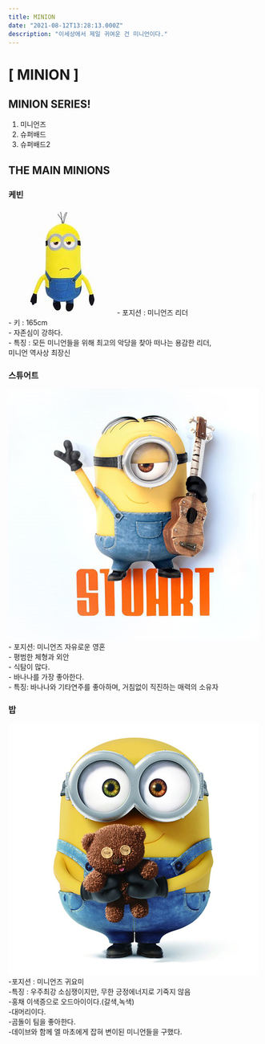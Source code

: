 ```yaml
---
title: MINION
date: "2021-08-12T13:28:13.000Z"
description: "이세상에서 제일 귀여운 건 미니언이다."
---
```


# [ MINION ]
## MINION SERIES!
1. 미니언즈
2. 슈퍼배드
3. 슈퍼배드2

## THE MAIN MINIONS
### 케빈
<img src="kebin.jpg">
- 포지션 : 미니언즈 리더<br>
- 키 : 165cm<br>
- 자존심이 강하다.<br>
- 특징 : 모든 미니언들을 위해 최고의 악당을 찾아 떠나는 용감한 리더, <br>
         미니언 역사상 최장신<br>

### 스튜어트
<img src="stuart.jpg">
- 포지션: 미니언즈 자유로운 영혼 <br>
- 평범한 체형과 외안 <br>
- 식탐이 많다. <br>
- 바나나를 가장 좋아한다. <br>
- 특징: 바나나와 기타연주를 좋아하며, 거침없이 직진하는 매력의 소유자 <br>

### 밥
<img src="bob.jpg">
-포지션 : 미니언즈 귀요미 <br>
-특징 : 우주최강 소심쟁이지만, 무한 긍정에너지로 기죽지 않음 <br>
-홍채 이색증으로 오드아이이다.(갈색,녹색)<br>
-대머리이다.<br>
-곰돌이 팀을 좋아한다.<br>
-데이브와 함께 엘 마초에게 잡혀 변이된 미니언들을 구했다.<br>
